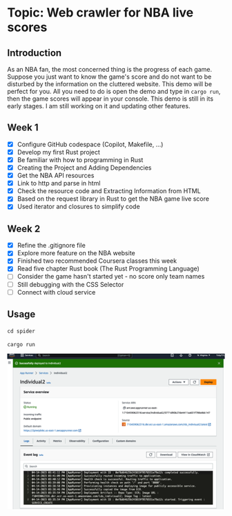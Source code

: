 # Topic: Web crawler for NBA live scores

## Introduction
As an NBA fan, the most concerned thing is the progress of each game. Suppose you just want to know the game's score and do not want to be disturbed by the information on the cluttered website. This demo will be perfect for you. All you need to do is open the demo and type in `cargo run`, then the game scores will appear in your console. This demo is still in its early stages. I am still working on it and updating other features.

## Week 1

- [x] Configure GitHub codespace (Copilot, Makefile, ...)
- [x] Develop my first Rust project
- [x] Be familiar with how to programming in Rust
- [x] Creating the Project and Adding Dependencies
- [x] Get the NBA API resources
- [x] Link to http and parse in html
- [x] Check the resource code and Extracting Information from HTML
- [x] Based on the request library in Rust to get the NBA game live score
- [x] Used iterator and closures to simplify code

## Week 2
- [X] Refine the .gitignore file
- [X] Explore more feature on the NBA website
- [X] Finished two recommended Coursera classes this week
- [X] Read five chapter Rust book (The Rust Programming Language)
- [ ] Consider the game hasn't started yet - no score only team names
- [ ] Still debugging with the CSS Selector
- [ ] Connect with cloud service
## Usage
`cd spider`

`cargo run`


![Success](./image/Snip20230414_32.png)
